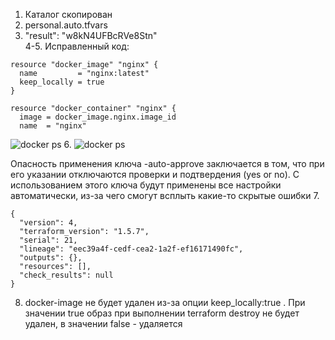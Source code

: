 
1. Каталог скопирован
2. personal.auto.tfvars
3.  "result": "w8kN4UFBcRVe8Stn"  
4-5. Исправленный код:  
```
resource "docker_image" "nginx" {
  name         = "nginx:latest"
  keep_locally = true
}

resource "docker_container" "nginx" {
  image = docker_image.nginx.image_id
  name  = "nginx"
```
<image src="docker_ps.png" alt="docker ps">
6. <image src="docker_ps2.png" alt="docker ps">

Опасность применения ключа -auto-approve заключается в том, что при его указании отключаются проверки и подтвердения (yes or no). С использованием этого ключа будут применены все настройки автоматически, из-за чего смогут всплыть какие-то скрытые ошибки
7.
```
{
  "version": 4,
  "terraform_version": "1.5.7",
  "serial": 21,
  "lineage": "eec39a4f-cedf-cea2-1a2f-ef16171490fc",
  "outputs": {},
  "resources": [],
  "check_results": null
}
```
8. docker-image не будет удален из-за опции keep_locally:true . При значении true образ при выполнении terraform destroy не будет удален, в значении false - удаляется